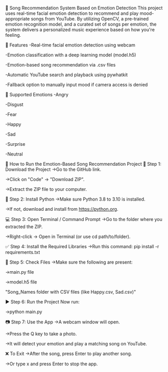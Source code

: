 🎵 Song Recommendation System Based on Emotion Detection
This project uses real-time facial emotion detection to recommend and play mood-appropriate songs from YouTube. By utilizing OpenCV, a pre-trained emotion recognition model, and a curated set of songs per emotion, the system delivers a personalized music experience based on how you're feeling.

🚀 Features
-Real-time facial emotion detection using webcam

-Emotion classification with a deep learning model (model.h5)

-Emotion-based song recommendation via .csv files

-Automatic YouTube search and playback using pywhatkit

-Fallback option to manually input mood if camera access is denied

🧠 Supported Emotions
-Angry

-Disgust

-Fear

-Happy

-Sad

-Surprise

-Neutral


🎵 How to Run the Emotion-Based Song Recommendation Project
📁 Step 1: Download the Project
->Go to the GitHub link.

->Click on "Code" → "Download ZIP".

->Extract the ZIP file to your computer.

🐍 Step 2: Install Python
->Make sure Python 3.8 to 3.10 is installed.

->If not, download and install from https://python.org.

💻 Step 3: Open Terminal / Command Prompt
->Go to the folder where you extracted the ZIP.

->Right-click → Open in Terminal (or use cd path/to/folder).

✅ Step 4: Install the Required Libraries
->Run this command:
pip install -r requirements.txt

📂 Step 5: Check Files
->Make sure the following are present:

->main.py file

->model.h5 file

"Song_Names folder with CSV files (like Happy.csv, Sad.csv)"

▶️ Step 6: Run the Project
Now run:

->python main.py

📷 Step 7: Use the App
->A webcam window will open.

->Press the Q key to take a photo.

->It will detect your emotion and play a matching song on YouTube.

❌ To Exit
->After the song, press Enter to play another song.

->Or type x and press Enter to stop the app.

